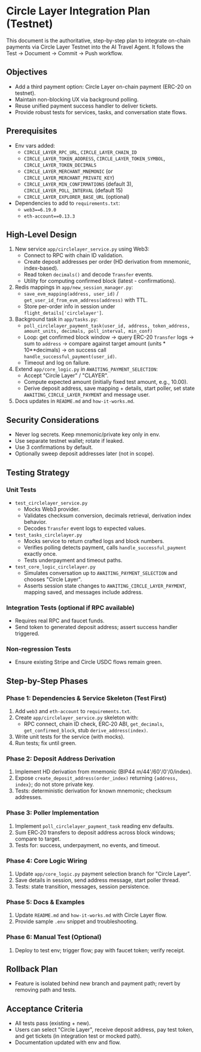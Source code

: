 # Circle Layer Integration Plan (Testnet)

This document is the authoritative, step-by-step plan to integrate on-chain payments via Circle Layer Testnet into the AI Travel Agent. It follows the Test → Document → Commit → Push workflow.

## Objectives
- Add a third payment option: Circle Layer on-chain payment (ERC-20 on testnet).
- Maintain non-blocking UX via background polling.
- Reuse unified payment success handler to deliver tickets.
- Provide robust tests for services, tasks, and conversation state flows.

## Prerequisites
- Env vars added:
  - `CIRCLE_LAYER_RPC_URL`, `CIRCLE_LAYER_CHAIN_ID`
  - `CIRCLE_LAYER_TOKEN_ADDRESS`, `CIRCLE_LAYER_TOKEN_SYMBOL`, `CIRCLE_LAYER_TOKEN_DECIMALS`
  - `CIRCLE_LAYER_MERCHANT_MNEMONIC` (or `CIRCLE_LAYER_MERCHANT_PRIVATE_KEY`)
  - `CIRCLE_LAYER_MIN_CONFIRMATIONS` (default 3), `CIRCLE_LAYER_POLL_INTERVAL` (default 15)
  - `CIRCLE_LAYER_EXPLORER_BASE_URL` (optional)
- Dependencies to add to `requirements.txt`:
  - `web3==6.19.0`
  - `eth-account==0.13.3`

## High-Level Design
1. New service `app/circlelayer_service.py` using Web3:
   - Connect to RPC with chain ID validation.
   - Create deposit addresses per order (HD derivation from mnemonic, index-based).
   - Read token `decimals()` and decode `Transfer` events.
   - Utility for computing confirmed block (latest - confirmations).
2. Redis mappings in `app/new_session_manager.py`:
   - `save_evm_mapping(address, user_id)` / `get_user_id_from_evm_address(address)` with TTL.
   - Store per-order info in session under `flight_details['circlelayer']`.
3. Background task in `app/tasks.py`:
   - `poll_circlelayer_payment_task(user_id, address, token_address, amount_units, decimals, poll_interval, min_conf)`
   - Loop: get confirmed block window → query ERC-20 `Transfer` logs → sum to `address` → compare against target amount (units * 10**decimals) → on success call `handle_successful_payment(user_id)`.
   - Timeout and log on failure.
4. Extend `app/core_logic.py` in `AWAITING_PAYMENT_SELECTION`:
   - Accept "Circle Layer" / "CLAYER".
   - Compute expected amount (initially fixed test amount, e.g., 10.00).
   - Derive deposit address, save mapping + details, start poller, set state `AWAITING_CIRCLE_LAYER_PAYMENT` and message user.
5. Docs updates in `README.md` and `how-it-works.md`.

## Security Considerations
- Never log secrets. Keep mnemonic/private key only in env.
- Use separate testnet wallet; rotate if leaked.
- Use 3 confirmations by default.
- Optionally sweep deposit addresses later (not in scope).

## Testing Strategy

### Unit Tests
- `test_circlelayer_service.py`
  - Mocks Web3 provider.
  - Validates checksum conversion, decimals retrieval, derivation index behavior.
  - Decodes `Transfer` event logs to expected values.
- `test_tasks_circlelayer.py`
  - Mocks service to return crafted logs and block numbers.
  - Verifies polling detects payment, calls `handle_successful_payment` exactly once.
  - Tests underpayment and timeout paths.
- `test_core_logic_circlelayer.py`
  - Simulates conversation up to `AWAITING_PAYMENT_SELECTION` and chooses "Circle Layer".
  - Asserts session state changes to `AWAITING_CIRCLE_LAYER_PAYMENT`, mapping saved, and messages include address.

### Integration Tests (optional if RPC available)
- Requires real RPC and faucet funds.
- Send token to generated deposit address; assert success handler triggered.

### Non-regression Tests
- Ensure existing Stripe and Circle USDC flows remain green.

## Step-by-Step Phases

### Phase 1: Dependencies & Service Skeleton (Test First)
1. Add `web3` and `eth-account` to `requirements.txt`.
2. Create `app/circlelayer_service.py` skeleton with:
   - RPC connect, chain ID check, ERC‑20 ABI, `get_decimals`, `get_confirmed_block`, stub `derive_address(index)`.
3. Write unit tests for the service (with mocks).
4. Run tests; fix until green.

### Phase 2: Deposit Address Derivation
1. Implement HD derivation from mnemonic (BIP44 m/44'/60'/0'/0/index).
2. Expose `create_deposit_address(order_index)` returning `{address, index}`; do not store private key.
3. Tests: deterministic derivation for known mnemonic; checksum addresses.

### Phase 3: Poller Implementation
1. Implement `poll_circlelayer_payment_task` reading env defaults.
2. Sum ERC‑20 transfers to deposit address across block windows; compare to target.
3. Tests for: success, underpayment, no events, and timeout.

### Phase 4: Core Logic Wiring
1. Update `app/core_logic.py` payment selection branch for "Circle Layer".
2. Save details in session, send address message, start poller thread.
3. Tests: state transition, messages, session persistence.

### Phase 5: Docs & Examples
1. Update `README.md` and `how-it-works.md` with Circle Layer flow.
2. Provide sample `.env` snippet and troubleshooting.

### Phase 6: Manual Test (Optional)
1. Deploy to test env; trigger flow; pay with faucet token; verify receipt.

## Rollback Plan
- Feature is isolated behind new branch and payment path; revert by removing path and tests.

## Acceptance Criteria
- All tests pass (existing + new).
- Users can select "Circle Layer", receive deposit address, pay test token, and get tickets (in integration test or mocked path).
- Documentation updated with env and flow. 